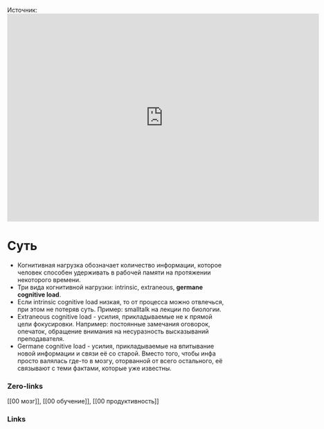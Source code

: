 Источник:<iframe width="720" height="480" src="https://www.youtube.com/embed/5PTkcGMrZ4I?si=Dl7WRngfGRXebBUT" title="YouTube video player" frameborder="0" allow="accelerometer; autoplay; clipboard-write; encrypted-media; gyroscope; picture-in-picture; web-share" allowfullscreen></iframe>

# Суть
- Когнитивная нагрузка обозначает количество информации, которое человек способен удерживать в рабочей памяти на протяжении некоторого времени.
- Три вида когнитивной нагрузки: intrinsic, extraneous, **germane cognitive load**.
- Если intrinsic cognitive load низкая, то от процесса можно отвлечься, при этом не потеряв суть. Пример: smalltalk на лекции по биологии.
- Extraneous cognitive load - усилия, прикладываемые не к прямой цели фокусировки. Например: постоянные замечания оговорок, опечаток, обращение внимания на несуразность высказываний преподавателя.
- Germane cognitive load - усилия, прикладываемые на впитывание новой информации и связи её со старой. Вместо того, чтобы инфа просто валялась где-то в мозгу, оторванной от всего остального, её связывают с теми фактами, которые уже известны.

### Zero-links
[[00 мозг]], [[00 обучение]], [[00 продуктивность]]

### Links